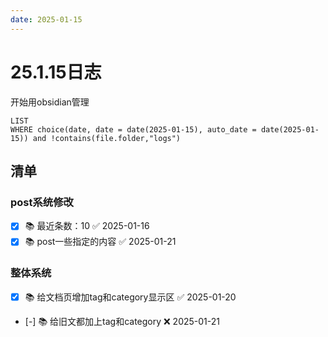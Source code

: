 ```yaml
---
date: 2025-01-15
---
```


# 25.1.15日志

开始用obsidian管理

```dataview
LIST
WHERE choice(date, date = date(2025-01-15), auto_date = date(2025-01-15)) and !contains(file.folder,"logs")
```

## 清单

### post系统修改

- [x] 📚 最近条数：10 ✅ 2025-01-16
- [x] 📚 post一些指定的内容 ✅ 2025-01-21

### 整体系统

- [x] 📚 给文档页增加tag和category显示区 ✅ 2025-01-20
- [-] 📚 给旧文都加上tag和category ❌ 2025-01-21
